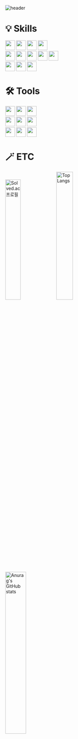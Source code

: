 ![header](https://capsule-render.vercel.app/api?type=Rounded&reversal=true&color=timeGradient&height=200&animation=twinkling&fontSize=60&fontAlign=65&descAlign=56&descAlignY=66&text=JiHwan_Park&desc=Nice_To_Meet_You)
<br/>

# 💡  Skills
<div>
  <img height="30px" src="https://img.shields.io/badge/Java-007396?style=flat-square&logo=Java&logoColor=white">
  <img height="30px" src="https://img.shields.io/badge/Spring-6DB33F?style=flat-square&logo=Spring&logoColor=white">
  <img height="30px" src="https://img.shields.io/badge/SpringBoot-6DB33F?style=flat-square&logo=SpringBoot&logoColor=white">
  <img height="30px" src="https://img.shields.io/badge/MyBatis-000000?style=flat-square&logo=MyBatis&logoColor=white">
</div>
<div>
  <img height="30px" src="https://img.shields.io/badge/HTML5-E34F26?style=flat-square&logo=HTML5&logoColor=white">
  <img height="30px" src="https://img.shields.io/badge/CSS3-1572B6?style=flat-square&logo=CSS3&logoColor=white">
  <img height="30px" src="https://img.shields.io/badge/JavaScript-F7DF1E?style=flat-square&logo=JavaScript&logoColor=black">
  <img height="30px" src="https://img.shields.io/badge/Thymeleaf-005F0F?style=flat-square&logo=Thymeleaf&logoColor=white">
  <img height="30px" src="https://img.shields.io/badge/jQuery-0769AD?style=flat-square&logo=jQuery&logoColor=white">
</div>
<div>
  <img height="30px" src="https://img.shields.io/badge/Oracle-F80000?style=flat-square&logo=Oracle&logoColor=white">
  <img height="30px" src="https://img.shields.io/badge/Linux-FCC624?style=flat-square&logo=Linux&logoColor=black">
  <img height="30px" src="https://img.shields.io/badge/Ubuntu-E95420?style=flat-square&logo=Ubuntu&logoColor=white">
</div>

# 🛠️  Tools
<div>
  <img height="30px" src="https://img.shields.io/badge/Windows10-0078D6?style=flat-square&logo=Windows&logoColor=white">
  <img height="30px" src="https://img.shields.io/badge/MacOS-000000?style=flat-square&logo=MacOS&logoColor=white">
  <img height="30px" src="https://img.shields.io/badge/OracleCloudInstructure-F80000?style=flat-square&logo=Oracle&logoColor=white">
</div>
<div>
  <img height="30px" src="https://img.shields.io/badge/IntelliJ-000000?style=flat-square&logo=IntelliJIDEA&logoColor=white">
  <img height="30px" src="https://img.shields.io/badge/Eclipse(STS4)-2C2255?style=flat-square&logo=EclipseIDE&logoColor=white">
  <img height="30px" src="https://img.shields.io/badge/VisualStudioCode-007ACC?style=flat-square&logo=VisualStudioCode&logoColor=white">
</div>
<div>
  <img height="30px" src="https://img.shields.io/badge/ApacheMaven-C71A36?style=flat-square&logo=ApacheMaven&logoColor=white">
  <img height="30px" src="https://img.shields.io/badge/GitHub-181717?style=flat-square&logo=GitHub&logoColor=white">
  <img height="30px" src="https://img.shields.io/badge/Notion-FFFFFF?style=flat-square&logo=Notion&logoColor=black">
</div>

# 🪄  ETC
[<img width="31%" src="http://mazassumnida.wtf/api/v2/generate_badge?boj=wlghks05" alt="Solved.ac 프로필">](https://solved.ac/wlghks05)
<img width="32%" src="https://github-readme-stats.vercel.app/api/top-langs/?username=GeeHwanee&layout=compact" alt="Top Langs">
<img width="36%" src="https://github-readme-stats.vercel.app/api?username=GeeHwanee&show_icons=true&theme=solarized-light" alt="Anurag's GitHub stats">


